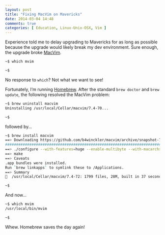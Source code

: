 ```yaml
---
layout: post
title: "Fixing MacVim on Mavericks"
date: 2014-03-04 14:48
comments: true
categories: [ Education, Linux-Unix-OSX, Vim ]
---
```

Experience told me to delay upgrading to Mavericks for as long as possible because the upgrade would likely break my dev environment. Sure enough, the upgrade broke [MacVim](/blog/2013/01/12/why-i-use-vim/).

```bash
~$ which mvim

~$
```

No response to `which`? Not what we want to see! 
<!--more-->
Fortunately, I’m running [Homebrew](). After the standard `brew doctor` and `brew update`, the following resolved the MacVim problem:


```bash
~$ brew uninstall macvim
Uninstalling /usr/local/Cellar/macvim/7.4-70...

~$
```

followed by…

```bash
~$ brew install macvim
==> Downloading https://github.com/b4winckler/macvim/archive/snapshot-72.tar.gz
######################################################################## 100.0%
==> ./configure --with-features=huge --enable-multibyte --with-macarchs=x86_64 --enable-perlinterp --enable-rubyinterp --enable-tcli
==> make
==> Caveats
.app bundles were installed.
Run `brew linkapps` to symlink these to /Applications.
==> Summary
🍺  /usr/local/Cellar/macvim/7.4-72: 1799 files, 28M, built in 37 seconds

~$
```

And now…

```bash
~$ which mvim
/usr/local/bin/mvim

~$ 
```

Whew. Homebrew saves the day again!

